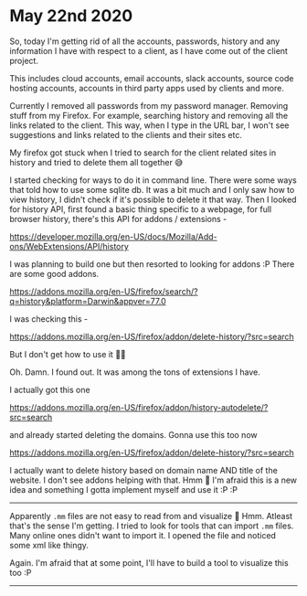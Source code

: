# May 22nd 2020

So, today I'm getting rid of all the accounts, passwords, history and any
information I have with respect to a client, as I have come out of the client
project.

This includes cloud accounts, email accounts, slack accounts, source code
hosting accounts, accounts in third party apps used by clients and more.

Currently I removed all passwords from my password manager. Removing stuff
from my Firefox. For example, searching history and removing all the links
related to the client. This way, when I type in the URL bar, I won't see
suggestions and links related to the clients and their sites etc.

My firefox got stuck when I tried to search for the client related sites in
history and tried to delete them all together 😅

I started checking for ways to do it in command line. There were some ways that
told how to use some sqlite db. It was a bit much and I only saw how to view
history, I didn't check if it's possible to delete it that way. Then I looked
for history API, first found a basic thing specific to a webpage, for full
browser history, there's this API for addons / extensions -

https://developer.mozilla.org/en-US/docs/Mozilla/Add-ons/WebExtensions/API/history

I was planning to build one but then resorted to looking for addons :P 
There are some good addons.

https://addons.mozilla.org/en-US/firefox/search/?q=history&platform=Darwin&appver=77.0

I was checking this - 

https://addons.mozilla.org/en-US/firefox/addon/delete-history/?src=search

But I don't get how to use it 🤦‍♂

Oh. Damn. I found out. It was among the tons of extensions I have.

I actually got this one

https://addons.mozilla.org/en-US/firefox/addon/history-autodelete/?src=search

and already started deleting the domains. Gonna use this too now

https://addons.mozilla.org/en-US/firefox/addon/delete-history/?src=search

I actually want to delete history based on domain name AND title of the website.
I don't see addons helping with that. Hmm 🤔 I'm afraid this is a new idea and
something I gotta implement myself and use it :P :P 

---

Apparently `.mm` files are not easy to read from and visualize 🤔 Hmm. Atleast
that's the sense I'm getting. I tried to look for tools that can import `.mm`
files. Many online ones didn't want to import it. I opened the file and noticed
some xml like thingy. 

Again. I'm afraid that at some point, I'll have to build a tool to
visualize this too :P

---

